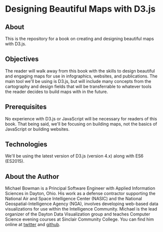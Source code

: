 # Designing Beautiful Maps with D3.js

## About
This is the repository for a book on creating and designing beautiful maps with
D3.js.

## Objectives
The reader will walk away from this book with the skills to design beautiful and
engaging maps for use in infographics, websites, and publications. The
main tool we'll be using is D3.js, but will include many concepts from the
cartography and design fields that will be transferrable to whatever tools the
reader decides to build maps with in the future.

## Prerequisites
No experience with D3.js or JavaScript will be necessary for readers of this
book. That being said, we'll be focusing on building maps, not the basics of
JavaScript or building websites.

## Technologies
We'll be using the latest version of D3.js (version 4.x) along with ES6 (ES2015).

## About the Author
Michael Bowman is a Principal Software Engineer with Applied Information Sciences
in Dayton, Ohio. His work as a defense contractor supporting the National Air and
Space Intelligence Center (NASIC) and the National Geospatial-Intelligence Agency
(NGA), involves developing web-based data visualizations for use within the
Intelligence Community. Michael is the lead organizer of the Dayton Data
Visualization group and teaches Computer Science evening courses at Sinclair
Community College. You can find him online at
[twitter](https://twitter.com/webslingerm)
and [github](https://github.com/bowmanmc).
